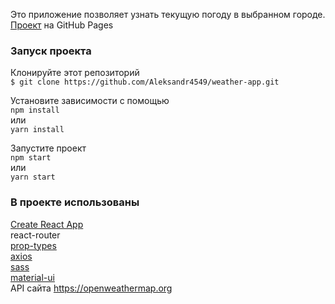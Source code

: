 Это приложение позволяет узнать текущую погоду в выбранном городе. 
[Проект](https://aleksandr4549.github.io/weather-app/) на GitHub Pages

### Запуск проекта
Клонируйте этот репозиторий<br />
`$ git clone https://github.com/Aleksandr4549/weather-app.git`

Установите зависимости с помощью<br />
`npm install`<br />
или<br />
`yarn install`

Запустите проект<br />
`npm start`<br />
или<br />
`yarn start`

### В проекте использованы
[Create React App](https://github.com/facebook/create-react-app)<br />
react-router<br />
[prop-types](https://github.com/facebook/prop-types)<br />
[axios](https://github.com/axios/axios)<br />
[sass](https://github.com/sass/sass)<br />
[material-ui](https://github.com/mui-org/material-ui)<br />
API сайта <https://openweathermap.org><br />
 